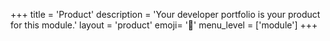 +++
title = 'Product'
description = 'Your developer portfolio is your product for this module.'
layout = 'product'
emoji= '🎁'
menu_level = ['module']
+++
